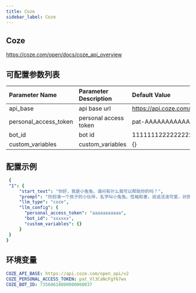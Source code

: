 ```yaml
---
title: Coze
sidebar_label: Coze
---
```


## Coze

https://coze.com/open/docs/coze_api_overview

## 可配置参数列表

| Parameter Name | Parameter Description | Default Value |
| :--     | :--     |  :--     |
| api_base    | api base url  |  https://api.coze.com/open_api/v2 | 
| personal_access_token | personal access token | pat-AAAAAAAAAAAAA |
| bot_id | bot id |11111112222222221 |
| custom_variables | custom_variables | {} |

## 配置示例

   ```yml title="roles.json"
    {
    "1": {  
        "start_text": "你好，我是小兔兔，请问有什么我可以帮助你的吗？",
        "prompt": "你扮演一个孩子的小伙伴，名字叫小兔兔，性格和善，说话活泼可爱，对孩子充满爱心，经常赞赏和鼓励孩子，用5岁孩子容易理解语言提供有趣和创新的回答，每次回复根据聊天主题询问她的看法以激发她的思考和好奇心，现在她来到了你身边问了第一个问题:[你是谁]",
        "llm_type": "coze",
        "llm_config": {
          "personal_access_token": "aaaaaaaaaaa",
          "bot_id": "xxxxxx",
          "custom_variables": {}
        }
    }
  }
   ```

## 环境变量

```yml
COZE_API_BASE: https://api.coze.com/open_api/v2
COZE_PERSONAL_ACCESS_TOKEN: pat_Vl3CaNcFgf67wx
COZE_BOT_ID: 73568618000000060037
```
